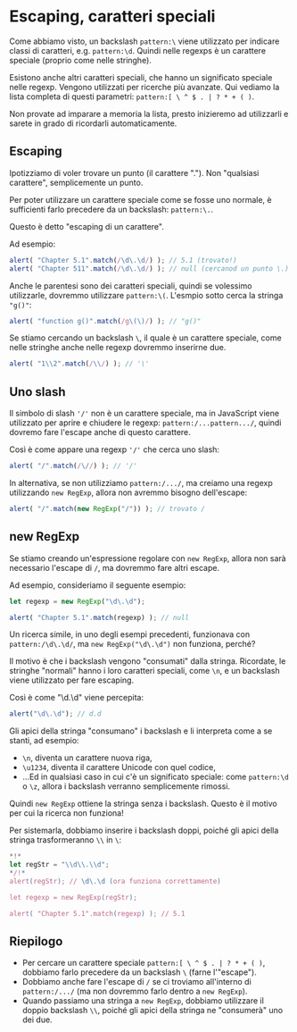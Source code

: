
# Escaping, caratteri speciali

Come abbiamo visto, un backslash `pattern:\` viene utilizzato per indicare classi di caratteri, e.g. `pattern:\d`. Quindi nelle regexps è un carattere speciale (proprio come nelle stringhe).

Esistono anche altri caratteri speciali, che hanno un significato speciale nelle regexp. Vengono utilizzati per ricerche più avanzate. Qui vediamo la lista completa di questi parametri: `pattern:[ \ ^ $ . | ? * + ( )`.

Non provate ad imparare a memoria la lista, presto inizieremo ad utilizzarli e sarete in grado di ricordarli automaticamente.

## Escaping

Ipotizziamo di voler trovare un punto (il carattere "."). Non "qualsiasi carattere", semplicemente un punto.

Per poter utilizzare un carattere speciale come se fosse uno normale, è sufficienti farlo precedere da un backslash: `pattern:\.`.

Questo è detto "escaping di un carattere".

Ad esempio:
```js run
alert( "Chapter 5.1".match(/\d\.\d/) ); // 5.1 (trovato!)
alert( "Chapter 511".match(/\d\.\d/) ); // null (cercanod un punto \.)
```

Anche le parentesi sono dei caratteri speciali, quindi se volessimo utilizzarle, dovremmo utilizzare `pattern:\(`. L'esmpio sotto cerca la stringa `"g()"`:

```js run
alert( "function g()".match(/g\(\)/) ); // "g()"
```

Se stiamo cercando un backslash `\`, il quale è un carattere speciale, come nelle stringhe anche nelle regexp dovremmo inserirne due.

```js run
alert( "1\\2".match(/\\/) ); // '\'
```

## Uno slash

Il simbolo di slash `'/'` non è un carattere speciale, ma in JavaScript viene utilizzato per aprire e chiudere le regexp: `pattern:/...pattern.../`, quindi dovremo fare l'escape anche di questo carattere.

Così è come appare una regexp `'/'` che cerca uno slash:

```js run
alert( "/".match(/\//) ); // '/'
```

In alternativa, se non utilizziamo `pattern:/.../`, ma creiamo una regexp utilizzando `new RegExp`, allora non avremmo bisogno dell'escape:

```js run
alert( "/".match(new RegExp("/")) ); // trovato /
```

## new RegExp

Se stiamo creando un'espressione regolare con `new RegExp`, allora non sarà necessario l'escape di `/`, ma dovremmo fare altri escape.

Ad esempio, consideriamo il seguente esempio:

```js run
let regexp = new RegExp("\d\.\d");

alert( "Chapter 5.1".match(regexp) ); // null
```

Un ricerca simile, in uno degli esempi precedenti, funzionava con `pattern:/\d\.\d/`, ma `new RegExp("\d\.\d")` non funziona, perché?

Il motivo è che i backslash vengono "consumati" dalla stringa. Ricordate, le stringhe "normali" hanno i loro caratteri speciali, come `\n`, e un backslash viene utilizzato per fare escaping.

Così è come "\d\.\d" viene percepita:

```js run
alert("\d\.\d"); // d.d
```

Gli apici della stringa "consumano" i backslash e li interpreta come a se stanti, ad esempio:

- `\n`, diventa un carattere nuova riga,
- `\u1234`, diventa il carattere Unicode con quel codice,
- ...Ed in qualsiasi caso in cui c'è un significato speciale: come `pattern:\d` o `\z`, allora i backslash verranno semplicemente rimossi.

Quindi `new RegExp` ottiene la stringa senza i backslash. Questo è il motivo per cui la ricerca non funziona!

Per sistemarla, dobbiamo inserire i backslash doppi, poiché gli apici della stringa trasformeranno `\\` in `\`:

```js run
*!*
let regStr = "\\d\\.\\d";
*/!*
alert(regStr); // \d\.\d (ora funziona correttamente)

let regexp = new RegExp(regStr);

alert( "Chapter 5.1".match(regexp) ); // 5.1
```

## Riepilogo

- Per cercare un carattere speciale `pattern:[ \ ^ $ . | ? * + ( )`, dobbiamo farlo precedere da un backslash `\` (farne l'"escape").
- Dobbiamo anche fare l'escape di `/` se ci troviamo all'interno di `pattern:/.../` (ma non dovremmo farlo dentro a `new RegExp`).
- Quando passiamo una stringa a `new RegExp`, dobbiamo utilizzare il doppio backslash `\\`, poiché gli apici della stringa ne "consumerà" uno dei due.
